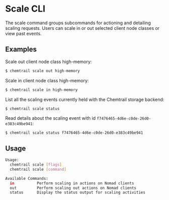 # Scale CLI

The scale command groups subcommands for actioning and detailing scaling requests. Users can scale in or out selected client node classes or view past events.

## Examples

Scale out client node class high-memory:
```bash
$ chemtrail scale out high-memory
```

Scale in client node class high-memory:
```bash
$ chemtrail scale in high-memory
```

List all the scaling events currently held with the Chemtrail storage backend:
```bash
$ chemtrail scale status
```

Read details about the scaling event with id `f7476465-4d6e-c0de-26d0-e383c49be941`:
```
$ chemtrail scale status f7476465-4d6e-c0de-26d0-e383c49be941
```

## Usage
```bash
Usage:
  chemtrail scale [flags]
  chemtrail scale [command]

Available Commands:
  in          Perform scaling in actions on Nomad clients
  out         Perform scaling out actions on Nomad clients
  status      Display the status output for scaling activities
```
